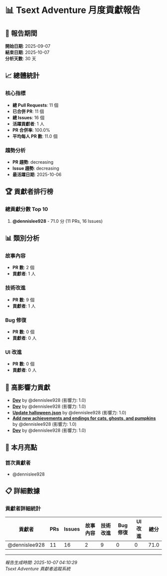 # 📊 Tsext Adventure 月度貢獻報告

## 📅 報告期間
**開始日期**: 2025-09-07  
**結束日期**: 2025-10-07  
**分析天數**: 30 天

## 📈 總體統計

### 核心指標
- **總 Pull Requests**: 11 個
- **已合併 PR**: 11 個
- **總 Issues**: 16 個
- **活躍貢獻者**: 1 人
- **PR 合併率**: 100.0%
- **平均每人 PR 數**: 11.0 個

### 趨勢分析
- **PR 趨勢**: decreasing
- **Issue 趨勢**: decreasing
- **最活躍日期**: 2025-10-06

## 🏆 貢獻者排行榜

### 總貢獻分數 Top 10
1. **@dennislee928** - 71.0 分 (11 PRs, 16 Issues)

## 📊 類別分析

### 故事內容
- **PR 數**: 2 個
- **貢獻者**: 1 人

### 技術改進
- **PR 數**: 9 個
- **貢獻者**: 1 人

### Bug 修復
- **PR 數**: 0 個
- **貢獻者**: 0 人

### UI 改進
- **PR 數**: 0 個
- **貢獻者**: 0 人

## 🎯 高影響力貢獻

- **[Dev](https://github.com/BabyGrootCICD/Sext-Adventure/pull/16)** by @dennislee928 (影響力: 1.0)
- **[Dev](https://github.com/BabyGrootCICD/Sext-Adventure/pull/10)** by @dennislee928 (影響力: 1.0)
- **[Update halloween.json](https://github.com/BabyGrootCICD/Sext-Adventure/pull/9)** by @dennislee928 (影響力: 1.0)
- **[Add new achievements and endings for cats, ghosts, and pumpkins](https://github.com/BabyGrootCICD/Sext-Adventure/pull/8)** by @dennislee928 (影響力: 1.0)
- **[Dev](https://github.com/BabyGrootCICD/Sext-Adventure/pull/7)** by @dennislee928 (影響力: 1.0)

## 🌟 本月亮點

### 首次貢獻者
- @dennislee928

## 📋 詳細數據

### 貢獻者詳細統計
| 貢獻者 | PRs | Issues | 故事內容 | 技術改進 | Bug修復 | UI改進 | 總分 |
|--------|-----|--------|----------|----------|---------|--------|------|
| @dennislee928 | 11 | 16 | 2 | 9 | 0 | 0 | 71.0 |

---

*報告生成時間: 2025-10-07 04:10:29*  
*Tsext Adventure 貢獻者追蹤系統*
